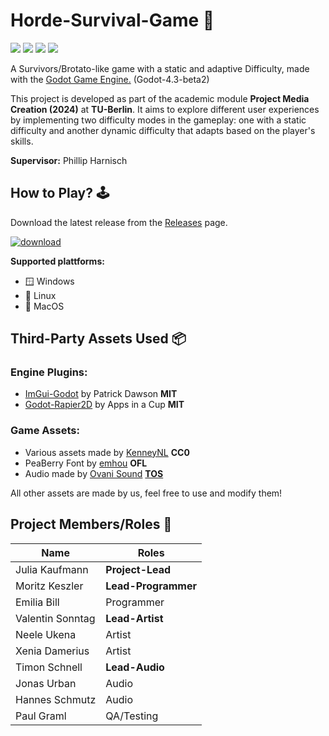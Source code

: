# Horde-Survival-Game 👾

![](https://github.com/ProMedi24-1/HordeSurvivalGame/actions/workflows/static_checks.yml/badge.svg) 
![](https://github.com/ProMedi24-1/HordeSurvivalGame/actions/workflows/export_debug.yml/badge.svg) 
![](https://github.com/ProMedi24-1/HordeSurvivalGame/actions/workflows/export_release.yml/badge.svg)
![](https://img.shields.io/static/v1?label=Godot&message=4.3&color=blue&logo=godotengine)

A Survivors/Brotato-like game with a static and adaptive Difficulty, made with the [Godot Game Engine.](https://godotengine.org/) (Godot-4.3-beta2)

This  project is developed as part of the academic module **Project Media Creation (2024)** at **TU-Berlin**. It aims to explore different user experiences by implementing
two difficulty modes in the gameplay: one with a static difficulty and another dynamic difficulty that adapts based on the player's skills.

**Supervisor:** Phillip Harnisch


## How to Play? 🕹️

Download the latest release from the [Releases](https://github.com/ProMedi24-1/HordeSurvivalGame/releases) page.

[![download](https://img.shields.io/static/v1?label=Release&message=latest&color=blue&logo=github)](https://github.com/ProMedi24-1/HorderSurvivalGame/releases/latest)


**Supported plattforms:**
- 🪟 Windows
- 🐧 Linux
- 🍏 MacOS

## Third-Party Assets Used 📦

### Engine Plugins:
- [ImGui-Godot](https://github.com/pkdawson/imgui-godot) by Patrick Dawson **MIT**
- [Godot-Rapier2D](https://github.com/appsinacup/godot-rapier-2d) by Apps in a Cup **MIT**

### Game Assets:
- Various assets made by [KenneyNL](https://kenney.nl/) **CC0**
- PeaBerry Font by [emhou](https://emhuo.itch.io/peaberry-pixel-font) **OFL**
- Audio made by [Ovani Sound](https://ovanisound.com/) **[TOS](https://ovanisound.com/policies/terms-of-service)**

All other assets are made by us, feel free to use and modify them!

## Project Members/Roles 👤

| Name             | Roles |
| ---------------- | ----- |
| Julia Kaufmann   | **Project-Lead** |
| Moritz Keszler   | **Lead-Programmer** |
| Emilia Bill      | Programmer |
| Valentin Sonntag | **Lead-Artist** |
| Neele Ukena      | Artist |
| Xenia Damerius   | Artist |
| Timon Schnell    | **Lead-Audio** |
| Jonas Urban      | Audio |
| Hannes Schmutz   | Audio |
| Paul Graml       | QA/Testing |
